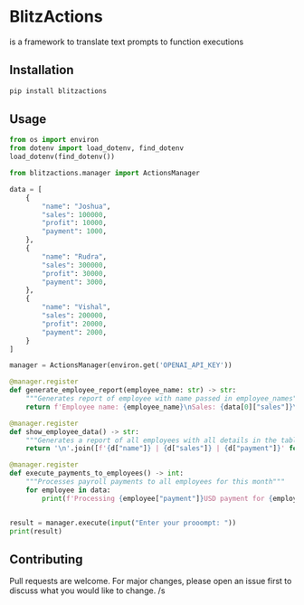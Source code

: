 # BlitzActions

is a framework to translate text prompts to function executions

## Installation

```bash
pip install blitzactions
```

## Usage

```python
from os import environ
from dotenv import load_dotenv, find_dotenv
load_dotenv(find_dotenv())

from blitzactions.manager import ActionsManager

data = [
    {
        "name": "Joshua",
        "sales": 100000,
        "profit": 10000,
        "payment": 1000,
    },
    {
        "name": "Rudra",
        "sales": 300000,
        "profit": 30000,
        "payment": 3000,
    },
    {
        "name": "Vishal",
        "sales": 200000,
        "profit": 20000,
        "payment": 2000,
    }
]

manager = ActionsManager(environ.get('OPENAI_API_KEY'))

@manager.register
def generate_employee_report(employee_name: str) -> str:
    """Generates report of employee with name passed in employee_names"""
    return f'Employee name: {employee_name}\nSales: {data[0]["sales"]}\nProfit: {data[0]["profit"]}\nPayment: {data[0]["payment"]}'

@manager.register
def show_employee_data() -> str:
    """Generates a report of all employees with all details in the table"""
    return '\n'.join([f'{d["name"]} | {d["sales"]} | {d["payment"]}' for d in data])

@manager.register
def execute_payments_to_employees() -> int:
    """Processes payroll payments to all employees for this month"""
    for employee in data:
        print(f'Processing {employee["payment"]}USD payment for {employee["name"]}')


result = manager.execute(input("Enter your prooompt: "))
print(result)
```

## Contributing

Pull requests are welcome. For major changes, please open an issue first to discuss what you would like to change. /s

